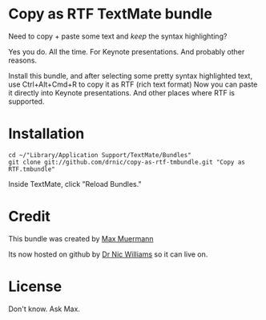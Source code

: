 Copy as RTF TextMate bundle
===========================

Need to copy + paste some text and _keep_ the syntax highlighting?

Yes you do. All the time. For Keynote presentations. And probably other reasons.

Install this bundle, and after selecting some pretty syntax highlighted text,
use Ctrl+Alt+Cmd+R to copy it as RTF (rich text format) Now you can 
paste it directly into Keynote presentations. And other places where RTF is supported.


Installation
============

    cd ~/"Library/Application Support/TextMate/Bundles"
    git clone git://github.com/drnic/copy-as-rtf-tmbundle.git "Copy as RTF.tmbundle"
    
Inside TextMate, click "Reload Bundles."

Credit
======

This bundle was created by [Max Muermann](http://www.workingwithrails.com/person/8530-max-muermann)

Its now hosted on github by [Dr Nic Williams](http://drnicwilliams.com) so it can live on.

License
=======

Don't know. Ask Max.